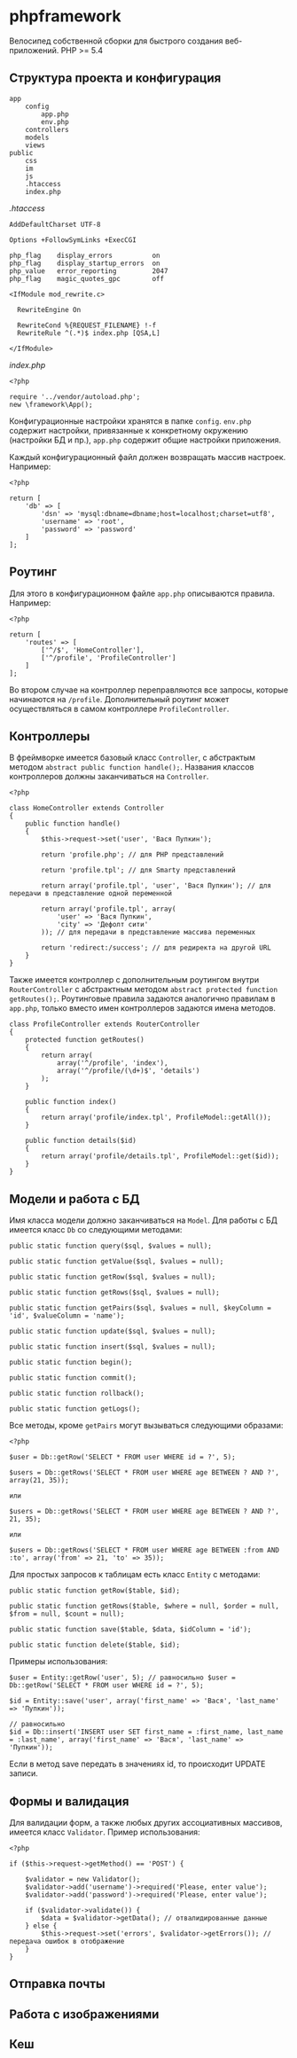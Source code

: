 phpframework
============

Велосипед собственной сборки для быстрого создания веб-приложений. PHP >= 5.4


Структура проекта и конфигурация
--------------------------------

	app
		config
			app.php
			env.php
		controllers
		models
		views
	public
		css
		im
		js
		.htaccess
		index.php

_.htaccess_

	AddDefaultCharset UTF-8

	Options +FollowSymLinks +ExecCGI

	php_flag    display_errors          on
	php_flag    display_startup_errors  on
	php_value   error_reporting         2047
	php_flag    magic_quotes_gpc        off

	<IfModule mod_rewrite.c>

	  RewriteEngine On

	  RewriteCond %{REQUEST_FILENAME} !-f
	  RewriteRule ^(.*)$ index.php [QSA,L]

	</IfModule>

_index.php_

	<?php
    
    require '../vendor/autoload.php';
    new \framework\App();

Конфигурационные настройки хранятся в папке `config`. `env.php` содержит настройки, привязанные к конкретному окружению (настройки БД и пр.), `app.php` содержит общие настройки приложения.

Каждый конфигурационный файл должен возвращать массив настроек. Например:

	<?php

	return [
	    'db' => [
	        'dsn' => 'mysql:dbname=dbname;host=localhost;charset=utf8',
	        'username' => 'root',
	        'password' => 'password'
	    ]
	];


Роутинг
-------

Для этого в конфигурационном файле `app.php` описываются правила. Например:

	<?php

	return [
	    'routes' => [
	        ['^/$', 'HomeController'],
	        ['^/profile', 'ProfileController']
	    ]
	];

Во втором случае на контроллер переправляются все запросы, которые начинаются на `/profile`. Дополнительный роутинг может осуществляться в самом контроллере `ProfileController`.


Контроллеры
-----------

В фреймворке имеется базовый класс `Controller`, с абстрактым методом `abstract public function handle();`. Названия классов контроллеров должны заканчиваться на `Controller`.

	<?php

	class HomeController extends Controller
	{
	    public function handle()
	    {
	        $this->request->set('user', 'Вася Пупкин');

	        return 'profile.php'; // для PHP представлений

	        return 'profile.tpl'; // для Smarty представлений

	        return array('profile.tpl', 'user', 'Вася Пупкин'); // для передачи в представление одной переменной

	        return array('profile.tpl', array(
	            'user' => 'Вася Пупкин',
	            'city' => 'Дефолт сити'
	        )); // для передачи в представление массива переменных

	        return 'redirect:/success'; // для редиректа на другой URL
	    }
	}

Также имеется контроллер с дополнительным роутингом внутри `RouterController` с абстрактным методом `abstract protected function getRoutes();`. Роутинговые правила задаются аналогично правилам в `app.php`, только вместо имен контроллеров задаются имена методов.

	class ProfileController extends RouterController
	{
	    protected function getRoutes()
	    {
	        return array(
	            array('^/profile', 'index'),
	            array('^/profile/(\d+)$', 'details')
	        );
	    }

	    public function index()
	    {
	        return array('profile/index.tpl', ProfileModel::getAll());
	    }

	    public function details($id)
	    {
	        return array('profile/details.tpl', ProfileModel::get($id));
	    }
	}


Модели и работа с БД
--------------------

Имя класса модели должно заканчиваться на `Model`. Для работы с БД имеется класс `Db` со следующими методами:

	public static function query($sql, $values = null);

	public static function getValue($sql, $values = null);

	public static function getRow($sql, $values = null);

	public static function getRows($sql, $values = null);

	public static function getPairs($sql, $values = null, $keyColumn = 'id', $valueColumn = 'name');

	public static function update($sql, $values = null);

	public static function insert($sql, $values = null);

	public static function begin();

	public static function commit();

	public static function rollback();

	public static function getLogs();

Все методы, кроме `getPairs` могут вызываться следующими образами:

	<?php

	$user = Db::getRow('SELECT * FROM user WHERE id = ?', 5);

	$users = Db::getRows('SELECT * FROM user WHERE age BETWEEN ? AND ?', array(21, 35));

	или

	$users = Db::getRows('SELECT * FROM user WHERE age BETWEEN ? AND ?', 21, 35);

	или

	$users = Db::getRows('SELECT * FROM user WHERE age BETWEEN :from AND :to', array('from' => 21, 'to' => 35));

Для простых запросов к таблицам есть класс `Entity` с методами:

	public static function getRow($table, $id);

	public static function getRows($table, $where = null, $order = null, $from = null, $count = null);

	public static function save($table, $data, $idColumn = 'id');

	public static function delete($table, $id);

Примеры использования:

	$user = Entity::getRow('user', 5); // равносильно $user = Db::getRow('SELECT * FROM user WHERE id = ?', 5);

	$id = Entity::save('user', array('first_name' => 'Вася', 'last_name' => 'Пупкин'));

	// равносильно
	$id = Db::insert('INSERT user SET first_name = :first_name, last_name = :last_name', array('first_name' => 'Вася', 'last_name' => 'Пупкин'));

Если в метод save передать в значениях id, то происходит UPDATE записи.


Формы и валидация
-----------------

Для валидации форм, а также любых других ассоциативных массивов, имеется класс `Validator`. Пример использования:

	<?php

	if ($this->request->getMethod() == 'POST') {

	    $validator = new Validator();
	    $validator->add('username')->required('Please, enter value');
	    $validator->add('password')->required('Please, enter value');

	    if ($validator->validate()) {
	        $data = $validator->getData(); // отвалидированные данные
	    } else {
	        $this->request->set('errors', $validator->getErrors()); // передача ошибок в отображение
	    }
	}


Отправка почты
--------------


Работа с изображениями
----------------------


Кеш
---
